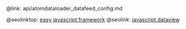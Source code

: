 @link: api/atomdataloader_datafeed_config.md

@seolinktop: [easy javascript framework](https://webix.com)
@seolink: [javascript dataview](https://webix.com/widget/dataview/)